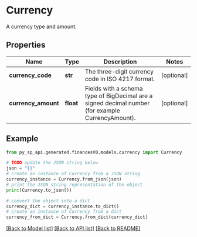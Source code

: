 # Currency

A currency type and amount.

## Properties

Name | Type | Description | Notes
------------ | ------------- | ------------- | -------------
**currency_code** | **str** | The three-digit currency code in ISO 4217 format. | [optional] 
**currency_amount** | **float** | Fields with a schema type of BigDecimal are a signed decimal number (for example CurrencyAmount). | [optional] 

## Example

```python
from py_sp_api.generated.financesV0.models.currency import Currency

# TODO update the JSON string below
json = "{}"
# create an instance of Currency from a JSON string
currency_instance = Currency.from_json(json)
# print the JSON string representation of the object
print(Currency.to_json())

# convert the object into a dict
currency_dict = currency_instance.to_dict()
# create an instance of Currency from a dict
currency_from_dict = Currency.from_dict(currency_dict)
```
[[Back to Model list]](../README.md#documentation-for-models) [[Back to API list]](../README.md#documentation-for-api-endpoints) [[Back to README]](../README.md)


